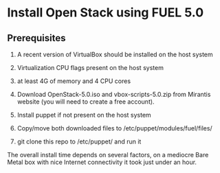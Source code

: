 Install Open Stack using FUEL 5.0 
=================================

Prerequisites
-------------

1. A recent version of VirtualBox should be installed on the host system
2. Virtualization CPU flags present on the host system
3. at least 4G of memory and 4 CPU cores

1. Download OpenStack-5.0.iso and vbox-scripts-5.0.zip from Mirantis website (you will need to create a free account).
2. Install puppet if not present on the host system
3. Copy/move both downloaded files to /etc/puppet/modules/fuel/files/
3. git clone this repo to /etc/puppet/ and run it


The overall install time depends on several factors, on a mediocre Bare Metal box with nice Internet connectivity it  took just under an hour.
